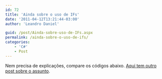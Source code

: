 ```yaml
---
id: 72
title: 'Ainda sobre o uso de IFs'
date: '2011-04-12T13:21:44-03:00'
author: 'Leandro Daniel'

guid: /post/Ainda-sobre-uso-de-IFs.aspx
permalink: /ainda-sobre-o-uso-de-ifs/
categories:
    - 'C#'
    - Post
---
```


Nem precisa de explicações, compare os códigos abaixo. [Aqui tem outro post sobre o assunto](http://www.leandrodaniel.com/post/Voce-se-preocupa-com-os-IFs-suficientemente).

 <script src="https://gist.github.com/915818.js"> </script>